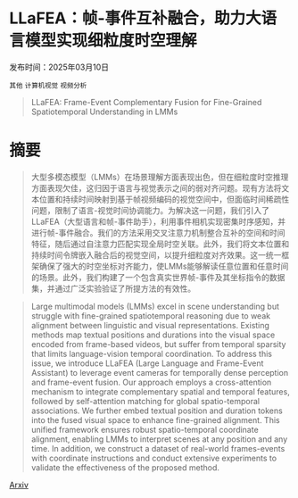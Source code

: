# LLaFEA：帧-事件互补融合，助力大语言模型实现细粒度时空理解

发布时间：2025年03月10日

`其他` `计算机视觉` `视频分析`

> LLaFEA: Frame-Event Complementary Fusion for Fine-Grained Spatiotemporal Understanding in LMMs

# 摘要

> 大型多模态模型（LMMs）在场景理解方面表现出色，但在细粒度时空推理方面表现欠佳，这归因于语言与视觉表示之间的弱对齐问题。现有方法将文本位置和持续时间映射到基于帧视频编码的视觉空间中，但面临时间稀疏性问题，限制了语言-视觉时间协调能力。为解决这一问题，我们引入了LLaFEA（大型语言和帧-事件助手），利用事件相机实现密集时序感知，并进行帧-事件融合。我们的方法采用交叉注意力机制整合互补的空间和时间特征，随后通过自注意力匹配实现全局时空关联。此外，我们将文本位置和持续时间令牌嵌入融合后的视觉空间，以提升细粒度对齐效果。这一统一框架确保了强大的时空坐标对齐能力，使LMMs能够解读任意位置和任意时间的场景。此外，我们构建了一个包含真实世界帧-事件及其坐标指令的数据集，并通过广泛实验验证了所提方法的有效性。

> Large multimodal models (LMMs) excel in scene understanding but struggle with fine-grained spatiotemporal reasoning due to weak alignment between linguistic and visual representations. Existing methods map textual positions and durations into the visual space encoded from frame-based videos, but suffer from temporal sparsity that limits language-vision temporal coordination. To address this issue, we introduce LLaFEA (Large Language and Frame-Event Assistant) to leverage event cameras for temporally dense perception and frame-event fusion. Our approach employs a cross-attention mechanism to integrate complementary spatial and temporal features, followed by self-attention matching for global spatio-temporal associations. We further embed textual position and duration tokens into the fused visual space to enhance fine-grained alignment. This unified framework ensures robust spatio-temporal coordinate alignment, enabling LMMs to interpret scenes at any position and any time. In addition, we construct a dataset of real-world frames-events with coordinate instructions and conduct extensive experiments to validate the effectiveness of the proposed method.

[Arxiv](https://arxiv.org/abs/2503.06934)